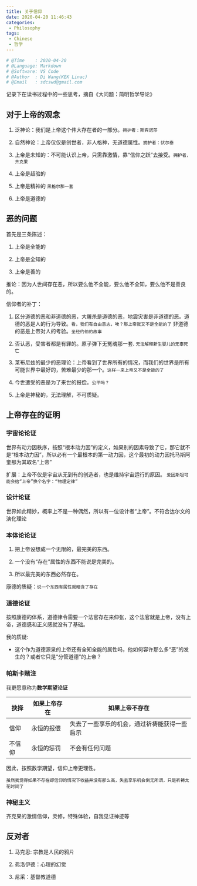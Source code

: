 ```yaml
---
title: 关于信仰
date: 2020-04-20 11:46:43
categories: 
 - Philosophy
tags:
 - Chinese
 - 哲学
---
```


```python
# @Time    : 2020-04-20
# @Language: Markdown
# @Software: VS Code
# @Author  : Di Wang(KEK Linac)
# @Email   : sdcswd@gmail.com
```

记录下在读书过程中的一些思考，摘自《大问题：简明哲学导论》

<!-- more -->

## 对于上帝的观念

1. 泛神论：我们是上帝这个伟大存在者的一部分。`拥护者：斯宾诺莎`

2. 自然神论：上帝仅仅是创世者，非人格神，无道德属性。`拥护者：伏尔泰`

3. 上帝是未知的：不可能认识上帝，只需靠激情，靠“信仰之跃”去接受。`拥护者，齐克果`

4. 上帝是超验的

5. 上帝是精神的 `黑格尔那一套`

6. 上帝是道德的

## 恶的问题

首先是三条陈述：

1. 上帝是全能的

2. 上帝是全知的

3. 上帝是善的

推论：因为人世间存在恶，所以要么他不全能，要么他不全知，要么他不是善良的。

信仰者的补丁：

1. 区分道德的恶和非道德的恶，大屠杀是道德的恶，地震灾害是非道德的恶。道德的恶是人的行为导致。`看，我们有自由意志，唉？那上帝就又不是全能的了` 非道德的恶是上帝对人的考验。`圣经约伯的故事`


2. 否认恶，受害者都是有罪的。原子弹下无冤魂那一套. `无法解释新生婴儿的无辜死亡`

3. 莱布尼兹的最少的恶理论：上帝看到了世界所有的情况，而我们的世界是所有可能世界中最好的，苦难最少的那一个。`这样一来上帝又不是全能的了`

4. 今世遭受的恶是为了来世的报偿。`公平吗？`

5. 上帝是神秘的，无法理解，不可质疑。

## 上帝存在的证明

### 宇宙论论证

世界有动力因秩序，按照“根本动力因”的定义，如果别的因素导致了它，那它就不是“根本动力因”，所以必有一个最根本的第一动力因，这个最初的动力因托马斯阿奎那为其取名“上帝”

扩展：上帝不仅是宇宙从无到有的创造者，也是维持宇宙运行的原因。 `爱因斯坦可能会给“上帝”换个名字：“物理定律”`

### 设计论证

世界如此精妙，概率上不是一种偶然，所以有一位设计者“上帝”。不符合达尔文的演化理论

### 本体论论证

1. 把上帝设想成一个无限的，最完美的东西。

2. 一个没有“存在”属性的东西不能说是完美的。

3. 所以最完美的东西必然存在。

康德的质疑：`说一个东西有属性就暗含了存在`

### 道德论证

按照康德的体系，道德律令需要一个法官存在来伸张，这个法官就是上帝，没有上帝，道德感和正义感就没有了基础。

我的质疑:

- 这个作为道德源泉的上帝还有全知全能的属性吗，他如何容许那么多“恶”的发生的？或者它只是“分管道德”的上帝？

### 帕斯卡赌注

我更愿意称为**数学期望论证**

| 抉择   | 如果上帝存在 | 如果上帝不存在                               |
| ------ | ------------ | -------------------------------------------- |
| 信仰   | 永恒的报偿   | 失去了一些享乐的机会，通过祈祷能获得一些启示 |
| 不信仰 | 永恒的惩罚   | 不会有任何问题                               |

因此，按照数学期望，信仰上帝更理性。

`虽然我觉得如果不存在却信仰的情况下收益并没有那么高，失去享乐机会倒无所谓，只是祈祷太花时间了`

### 神秘主义

齐克果的激情信仰，灵修，特殊体验，自我见证神迹等

## 反对者

1. 马克思: 宗教是人民的鸦片

2. 弗洛伊德：心理的幻觉

3. 尼采：基督教道德